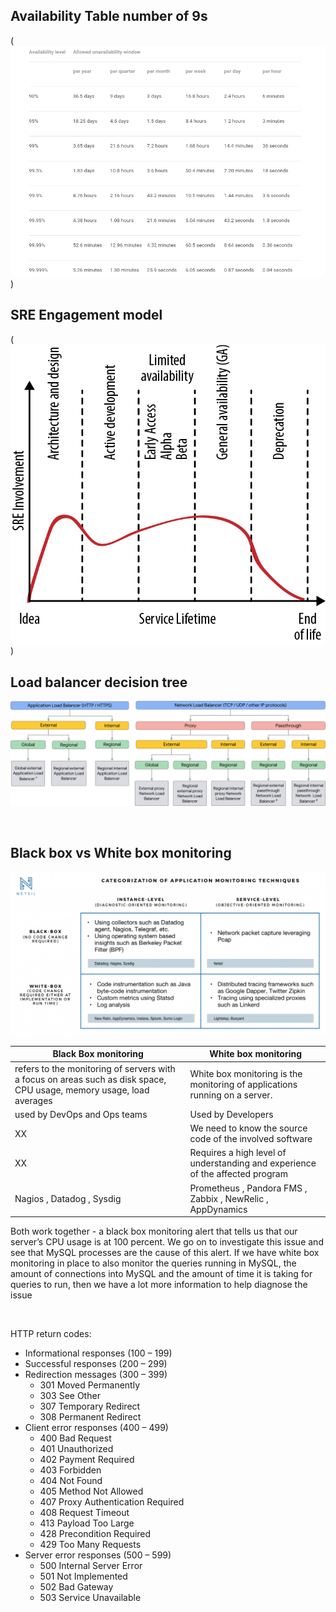 


## Availability Table number of 9s

(![Availability Matrix](../images/Availability%20table.png))

## SRE Engagement model

(![SRE Engagement](../images/SRE_Engagement.png) )


## Load balancer decision tree
![Alt text](../images/lb-product-tree.svg)


&nbsp;
&nbsp;



## Black box vs White box monitoring
![Monitoring Types](../images/WHiteVsBlackMonitoring.png)

| Black Box monitoring | White box monitoring |
| --- | --- |
| refers to the monitoring of servers with a focus on areas such as disk space, CPU usage, memory usage, load averages | White box monitoring is the monitoring of applications running on a server.  |
|used by DevOps and Ops teams | Used by Developers |
| XX | We need to know the source code of the involved software |
| XX | Requires a high level of understanding and experience of the affected program |
| Nagios , Datadog , Sysdig | Prometheus , Pandora FMS , Zabbix , NewRelic , AppDynamics|



Both work together - a black box monitoring alert that tells us that our server’s CPU usage is at 100 percent. We go on to investigate this issue and see that MySQL processes are the cause of this alert. If we have white box monitoring in place to also monitor the queries running in MySQL, the amount of connections into MySQL and the amount of time it is taking for queries to run, then we have a lot more information to help diagnose the issue


&nbsp;
&nbsp;




HTTP return codes:
* Informational responses (100 – 199)
* Successful responses (200 – 299)
* Redirection messages (300 – 399)
    * 301 Moved Permanently
    * 303 See Other
    * 307 Temporary Redirect
    * 308 Permanent Redirect
* Client error responses (400 – 499)
    * 400 Bad Request
    * 401 Unauthorized
    * 402 Payment Required
    * 403 Forbidden
    * 404 Not Found
    * 405 Method Not Allowed
    * 407 Proxy Authentication Required
    * 408 Request Timeout
    * 413 Payload Too Large
    * 428 Precondition Required
    * 429 Too Many Requests
* Server error responses (500 – 599)
    * 500 Internal Server Error
    * 501 Not Implemented
    * 502 Bad Gateway
    * 503 Service Unavailable